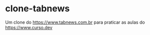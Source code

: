 # clone-tabnews
Um clone do https://www.tabnews.com.br para praticar as aulas do https://www.curso.dev
